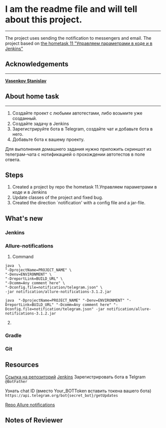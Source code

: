 # I am the readme file and will tell about this project.
___
The project uses sending the notification to messengers and email.
The project based on [the hometask 11 "Управляем параметрами в коде и в Jenkins"](https://github.com/zenicko/tests-jenkins-params-9-11.git)

## Acknowledgements
___
[**Vasenkov Stanislav**](https://github.com/svasenkov)

## About home task
___
1. Создайте проект с любыми автотестами, либо возьмите уже созданный.
2. Создайте задачу в Jenkins
3. Зарегистрируйте бота в Telegram, создайте чат и добавьте бота в него.
4. Добавьте бота к вашему проекту.

Для выполнения домашнего задания нужно приложить скриншот из телеграм-чата 
с нотификацией о прохождении автотестов в поле ответа.

## Steps
1. Created a project by repo the hometask 11.Управляем параметрами в коде и в Jenkins
2. Update classes of the project and fixed bug.
3. Created the direction `notification' with a config file and a jar-file.


## What's new
### Jenkins
### Allure-notifications
1. Command 
```
java  \
"-DprojectName=PROJECT_NAME" \
"-Denv=ENVIRONMENT" \
"-DreportLink=BUILD_URL" \
"-Dcomm=Any comment here" \
"-Dconfig.file=notification/telegram.json" \
-jar notification/allure-notifications-3.1.2.jar
```
`java  "-DprojectName=PROJECT_NAME" "-Denv=ENVIRONMENT" "-DreportLink=BUILD_URL" "-Dcomm=Any comment here" "-Dconfig.file=notification/telegram.json" -jar notification/allure-notifications-3.1.2.jar`

2. 
### Gradle
### Git
## Resources
[Ссылка на репозиторий](https://github.com/qa-guru/qa_guru_9_10_jenkins/tree/notifications)
[Jenkins](https://jenkins.autotests.cloud/job/teacher-iTerkin-qa_guru_9_12_jenkins_telegram/)
Зарегистрировать бота в Telgram `@BotFather`

Узнать chat ID (вместо Your_BOTToken вставить токена вашего бота) `https://api.telegram.org/bot{secret_bot}/getUpdates`

[Repo Allure notifications](https://github.com/qa-guru/allure-notifications)
## Notes of Reviewer




